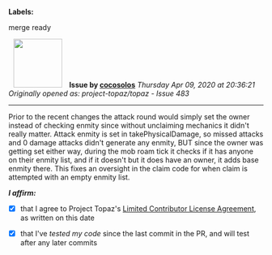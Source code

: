 **Labels:**

merge ready



<a href="https://github.com/cocosolos"><img src="https://avatars2.githubusercontent.com/u/2593549?v=4" width="96" height="96" hspace="10"></img></a> **Issue by [cocosolos](https://github.com/cocosolos)**
_Thursday Apr 09, 2020 at 20:36:21_
_Originally opened as: project-topaz/topaz - Issue 483_

----

Prior to the recent changes the attack round would simply set the owner instead of checking enmity since without unclaiming mechanics it didn't really matter. Attack enmity is set in takePhysicalDamage, so missed attacks and 0 damage attacks didn't generate any enmity, BUT since the owner was getting set either way, during the mob roam tick it checks if it has anyone on their enmity list, and if it doesn't but it does have an owner, it adds base enmity there. This fixes an oversight in the claim code for when claim is attempted with an empty enmity list.

<!-- place 'x' mark between square [] brackets to affirm: -->
**_I affirm:_**
- [x] that I agree to Project Topaz's [Limited Contributor License Agreement](http://project-topaz.com/blob/release/CONTRIBUTOR_AGREEMENT.md), as written on this date
- [x] that I've _tested my code_ since the last commit in the PR, and will test after any later commits


